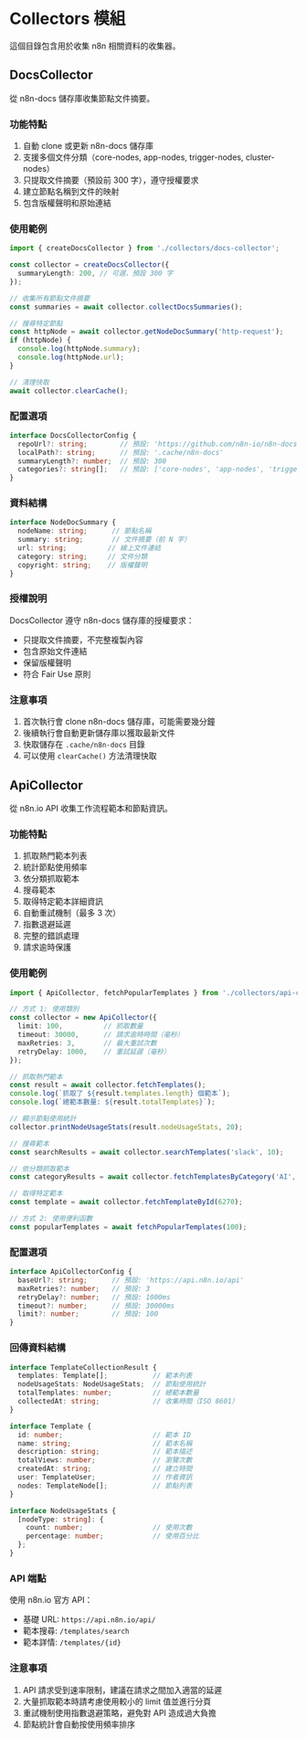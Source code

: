 # Collectors 模組

這個目錄包含用於收集 n8n 相關資料的收集器。

## DocsCollector

從 n8n-docs 儲存庫收集節點文件摘要。

### 功能特點

1. 自動 clone 或更新 n8n-docs 儲存庫
2. 支援多個文件分類（core-nodes, app-nodes, trigger-nodes, cluster-nodes）
3. 只提取文件摘要（預設前 300 字），遵守授權要求
4. 建立節點名稱到文件的映射
5. 包含版權聲明和原始連結

### 使用範例

```typescript
import { createDocsCollector } from './collectors/docs-collector';

const collector = createDocsCollector({
  summaryLength: 200, // 可選，預設 300 字
});

// 收集所有節點文件摘要
const summaries = await collector.collectDocsSummaries();

// 搜尋特定節點
const httpNode = await collector.getNodeDocSummary('http-request');
if (httpNode) {
  console.log(httpNode.summary);
  console.log(httpNode.url);
}

// 清理快取
await collector.clearCache();
```

### 配置選項

```typescript
interface DocsCollectorConfig {
  repoUrl?: string;        // 預設: 'https://github.com/n8n-io/n8n-docs.git'
  localPath?: string;      // 預設: '.cache/n8n-docs'
  summaryLength?: number;  // 預設: 300
  categories?: string[];   // 預設: ['core-nodes', 'app-nodes', 'trigger-nodes', 'cluster-nodes']
}
```

### 資料結構

```typescript
interface NodeDocSummary {
  nodeName: string;      // 節點名稱
  summary: string;       // 文件摘要（前 N 字）
  url: string;          // 線上文件連結
  category: string;     // 文件分類
  copyright: string;    // 版權聲明
}
```

### 授權說明

DocsCollector 遵守 n8n-docs 儲存庫的授權要求：

- 只提取文件摘要，不完整複製內容
- 包含原始文件連結
- 保留版權聲明
- 符合 Fair Use 原則

### 注意事項

1. 首次執行會 clone n8n-docs 儲存庫，可能需要幾分鐘
2. 後續執行會自動更新儲存庫以獲取最新文件
3. 快取儲存在 `.cache/n8n-docs` 目錄
4. 可以使用 `clearCache()` 方法清理快取

## ApiCollector

從 n8n.io API 收集工作流程範本和節點資訊。

### 功能特點

1. 抓取熱門範本列表
2. 統計節點使用頻率
3. 依分類抓取範本
4. 搜尋範本
5. 取得特定範本詳細資訊
6. 自動重試機制（最多 3 次）
7. 指數退避延遲
8. 完整的錯誤處理
9. 請求逾時保護

### 使用範例

```typescript
import { ApiCollector, fetchPopularTemplates } from './collectors/api-collector';

// 方式 1: 使用類別
const collector = new ApiCollector({
  limit: 100,          // 抓取數量
  timeout: 30000,      // 請求逾時時間（毫秒）
  maxRetries: 3,       // 最大重試次數
  retryDelay: 1000,    // 重試延遲（毫秒）
});

// 抓取熱門範本
const result = await collector.fetchTemplates();
console.log(`抓取了 ${result.templates.length} 個範本`);
console.log(`總範本數量: ${result.totalTemplates}`);

// 顯示節點使用統計
collector.printNodeUsageStats(result.nodeUsageStats, 20);

// 搜尋範本
const searchResults = await collector.searchTemplates('slack', 10);

// 依分類抓取範本
const categoryResults = await collector.fetchTemplatesByCategory('AI', 20);

// 取得特定範本
const template = await collector.fetchTemplateById(6270);

// 方式 2: 使用便利函數
const popularTemplates = await fetchPopularTemplates(100);
```

### 配置選項

```typescript
interface ApiCollectorConfig {
  baseUrl?: string;      // 預設: 'https://api.n8n.io/api'
  maxRetries?: number;   // 預設: 3
  retryDelay?: number;   // 預設: 1000ms
  timeout?: number;      // 預設: 30000ms
  limit?: number;        // 預設: 100
}
```

### 回傳資料結構

```typescript
interface TemplateCollectionResult {
  templates: Template[];           // 範本列表
  nodeUsageStats: NodeUsageStats;  // 節點使用統計
  totalTemplates: number;          // 總範本數量
  collectedAt: string;             // 收集時間（ISO 8601）
}

interface Template {
  id: number;                      // 範本 ID
  name: string;                    // 範本名稱
  description: string;             // 範本描述
  totalViews: number;              // 瀏覽次數
  createdAt: string;               // 建立時間
  user: TemplateUser;              // 作者資訊
  nodes: TemplateNode[];           // 節點列表
}

interface NodeUsageStats {
  [nodeType: string]: {
    count: number;                 // 使用次數
    percentage: number;            // 使用百分比
  };
}
```

### API 端點

使用 n8n.io 官方 API：

- 基礎 URL: `https://api.n8n.io/api/`
- 範本搜尋: `/templates/search`
- 範本詳情: `/templates/{id}`

### 注意事項

1. API 請求受到速率限制，建議在請求之間加入適當的延遲
2. 大量抓取範本時請考慮使用較小的 limit 值並進行分頁
3. 重試機制使用指數退避策略，避免對 API 造成過大負擔
4. 節點統計會自動按使用頻率排序
